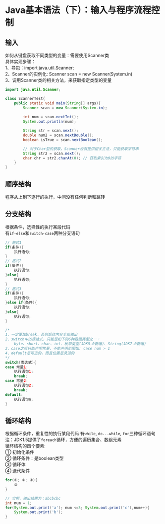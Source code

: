 # Java基本语法（下）：输入与程序流程控制
## 输入  
如何从键盘获取不同类型的变量：需要使用Scanner类  
具体实现步骤：  
1、导包：import java.util.Scanner;  
2、Scanner的实例化: Scanner scan = new Scanner(System.in)  
3、调用Scanner类的相关方法，来获取指定类型的变量  
```java
import java.util.Scanner;

class ScannerTest{
    public static void main(String[] args){
        Scanner scan = new Scanner(System.in);
        
        int num = scan.nextInt();
        System.out.println(num);

        String str = scan.next();
        double num2 = scan.nextDouble();
        boolean isTrue = scan.nextBoolean();

        // 对于Char型的获取，Scanner没有提供相关方法，只能获取字符串
        String str2 = scan.next();
        char chr = str2.charAt(0); // 获取索引为0的字符
    }
}
```

## 顺序结构
程序从上到下逐行的执行，中间没有任何判断和跳转
## 分支结构
根据条件，选择性的执行某段代码  
有`if-else`和`switch-case`两种分支语句  
```java
// 格式1
if(条件){
    执行语句;
}
// 格式2
if(条件){
    执行语句;
}else{
    执行语句;
}
// 格式3
if(条件){
    执行语句;
}else if(条件){
    执行语句;
}else{
    执行语句;
}
```
```java
/* 
1、一定要加break，否则后续内容全部输出
2、switch中的表达式，只能是如下的6种数据类型之一：
    byte、short、char、int、枚举类型(JDK5.0新增)、String(JDK7.0新增)
3、case之后只能声明常量，不能声明范围如: case num > 1
4、default是可选的，而且位置是灵活的
*/
switch(表达式){
case 常量1:
    执行语句1;
    break;
case 常量2:
    执行语句2;
    break;
default:
    执行语句n;
}
```
## 循环结构
根据循环条件，重复性的执行某段代码 
有`while`, `do...while`, `for`三种循环语句  
注：JDK1.5提供了`foreach`循环，方便的遍历集合、数组元素  
循环结构的四个要素:  
① 初始化条件  
② 循环条件：是boolean类型  
③ 循环体  
④ 迭代条件  
```java
for(①; ②; ④){
    ③
}

// 实例，输出结果为：abcbcbc
int num = 1;
for(System.out.print('a'); num <=3; System.out.print('c'),num++){
    System.out.print('b');
}
```
